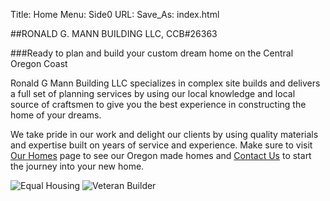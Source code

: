 Title: Home
Menu: Side0
URL:
Save_As: index.html



##RONALD G. MANN BUILDING LLC,   CCB#26363

###Ready to plan and build your custom dream home on the Central Oregon Coast

Ronald G Mann Building LLC specializes in complex site builds and delivers a full set of planning services by using our local knowledge and local source of craftsmen to give you the best experience in constructing the home of your dreams.

We take pride in our work and delight our clients by using quality materials and expertise built on years of service and experience.
Make sure to visit [Our Homes]({filename}About/OurHomes.md) page to see our Oregon made homes and [Contact Us]({filename}About/Contact.md) to start the journey into your new home.





![Equal Housing]({static}/images/MNEqualhousinglender.png) ![Veteran Builder]({static}/images/MNva-builder.jpg)
